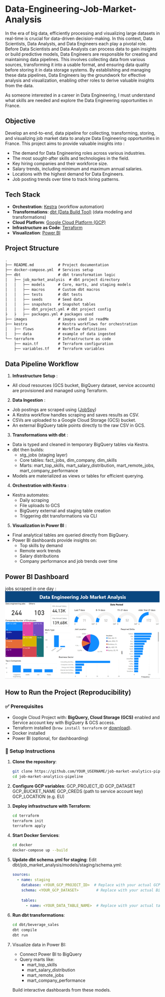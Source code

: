 # Data-Engineering-Job-Market-Analysis

In the era of big data, efficiently processing and visualizing large datasets in real-time is crucial for data-driven decision-making. In this context, Data Scientists, Data Analysts, and Data Engineers each play a pivotal role. Before Data Scientists and Data Analysts can process data to gain insights or build predictive models, Data Engineers are responsible for creating and maintaining data pipelines. This involves collecting data from various sources, transforming it into a usable format, and ensuring data quality before storing it in data storage systems. By establishing and managing these data pipelines, Data Engineers lay the groundwork for effective analysis and visualization, enabling other roles to derive valuable insights from the data.

As someone interested in a career in Data Engineering, I must understand what skills are needed and explore the Data Engineering opportunities in France.

## Objective 

Develop an end-to-end, data pipeline for collecting, transforming, storing, and visualizing job market data to analyze Data Engineering opportunities in France. This project aims to provide valuable insights into :

- The demand for Data Engineering roles across various industries.
- The most sought-after skills and technologies in the field.
- Key hiring companies and their workforce size.
- Salary trends, including minimum and maximum annual salaries.
- Locations with the highest demand for Data Engineers.
- Job posting trends over time to track hiring patterns.

## Tech Stack

- **Orchestration**: [Kestra](https://kestra.io/) (workflow automation)
- **Transformations**: [dbt (Data Build Tool)](https://www.getdbt.com/) (data modeling and transformations)
- **Cloud Platform**: [Google Cloud Platform (GCP)](https://cloud.google.com/)
- **Infrastructure as Code**: [Terraform](https://www.terraform.io/)
- **Visualization**: [Power BI](https://app.powerbi.com/singleSignOn?ru=https%3A%2F%2Fapp.powerbi.com%2F%3FnoSignUpCheck%3D1i)

## Project Structure

```
.
├── README.md           # Project documentation
├── docker-compose.yml  # Services setup
├── dbt                 # dbt transformation logic
│   ├── job_market_analysis  # dbt project directory
│   │   ├── models      # Core, marts, and staging models
│   │   ├── macros      # Custom dbt macros
│   │   ├── tests       # dbt tests
│   │   ├── seeds       # Seed data
│   │   ├── snapshots   # Snapshot tables
│   │   ├── dbt_project.yml # dbt project config
├   ├   ├── packages.yml # packages used
├── images              # images used in readMe
├── kestra              # Kestra workflows for orchestration
│   ├── flows           # Workflow definitions
│   ├── data            # example of data ingested
└── terraform           # Infrastructure as code
    ├── main.tf         # Terraform configuration
    ├── variables.tf    # Terraform variables
```

## Data Pipeline Workflow
1. **Infrastructure Setup** :
- All cloud resources (GCS bucket, BigQuery dataset, service accounts) are provisioned and managed using Terraform.

2. **Data Ingestion** :
- Job postings are scraped using ([JobSpy](https://github.com/speedyapply/JobSpy))
- A Kestra workflow handles scraping and saves results as CSV.
- CSVs are uploaded to a Google Cloud Storage (GCS) bucket.
- An external BigQuery table points directly to the raw CSV in GCS.

3. **Transformations with dbt** :
- Data is typed and cleaned in temporary BigQuery tables via Kestra.
- dbt then builds:
    - stg_jobs (staging layer)
    - Core tables: fact_jobs, dim_company, dim_skills
    - Marts: mart_top_skills, mart_salary_distribution, mart_remote_jobs, mart_company_performance
- Models are materialized as views or tables for efficient querying.

4. **Orchestration with Kestra** :
- Kestra automates:
    - Daily scraping
    - File uploads to GCS
    - BigQuery external and staging table creation
    - Triggering dbt transformations via CLI

5. **Visualization in Power BI** :
- Final analytical tables are queried directly from BigQuery.
- Power BI dashboards provide insights on:
    - Top skills by demand
    - Remote work trends
    - Salary distributions
    - Company performance and job trends over time

## Power BI Dashboard
jobs scraped in one day :
![Data Engineering Job Market Analysis Dashboard](images/image-1.png)

## How to Run the Project (Reproducibility)
### ✅ Prerequisites
- Google Cloud Project with: **BigQuery, Cloud Storage (GCS)** enabled and Service account key with BigQuery & GCS access.
- Terraform installed (`brew install terraform` or [download](https://www.terraform.io/downloads)).
- Docker installed
- Power BI (optional, for dashboarding)

### 🔧 Setup Instructions
1. **Clone the repository**:

   ```bash
   git clone https://github.com/YOUR_USERNAME/job-market-analytics-pipeline.git
   cd job-market-analytics-pipeline
   ```

2. **Configure GCP variables**:
GCP_PROJECT_ID
GCP_DATASET
GCP_BUCKET_NAME
GCP_CREDS (path to service account key)
GCP_LOCATION (e.g. EU)

3. **Deploy infrastructure with Terraform**:
    ```bash
    cd terraform
    terraform init
    terraform apply
    ```

4. **Start Docker Services**:

   ```bash
   cd docker
   docker-compose up --build
   ```

5. **Update dbt schema.yml for staging**:
Edit dbt/job_market_analysis/models/staging/schema.yml:

   ```yaml
   sources:
     - name: staging
       database: <YOUR_GCP_PROJECT_ID>  # Replace with your actual GCP project ID
       schema: <YOUR_GCP_DATASET>        # Replace with your actual BigQuery dataset

       tables:
         - name: <YOUR_DATA_TABLE_NAME>  # Replace with your actual table name
   ```

6. **Run dbt transformations**:

   ```bash
   cd dbt/beverage_sales
   dbt compile
   dbt run
   ```

9. Visualize data in Power BI:
    - Connect Power BI to BigQuery
    - Query marts like:
        - mart_top_skills
        - mart_salary_distribution
        - mart_remote_jobs
        - mart_company_performance

    Build interactive dashboards from these models.

